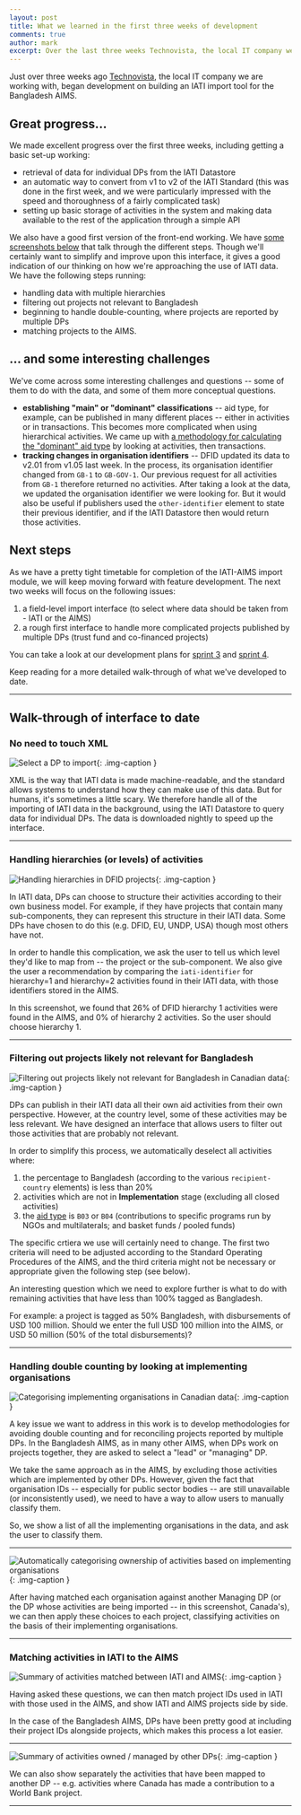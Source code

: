 ```yaml
---
layout: post
title: What we learned in the first three weeks of development
comments: true
author: mark
excerpt: Over the last three weeks Technovista, the local IT company we are working with, have been hard at work. We discuss where we've got to so far and what we've learned.
---
```


Just over three weeks ago [Technovista](http://www.technovista.com.bd/), the local IT company we are working with, began development on building an IATI import tool for the Bangladesh AIMS.

## Great progress...

We made excellent progress over the first three weeks, including getting a basic set-up working:

* retrieval of data for individual DPs from the IATI Datastore 
* an automatic way to convert from v1 to v2 of the IATI Standard (this was done in the first week, and we were particularly impressed with the speed and thoroughness of a fairly complicated task)
* setting up basic storage of activities in the system and making data available to the rest of the application through a simple API

We also have a good first version of the front-end working. We have [some screenshots below](#walk-through-of-interface-to-date) that talk through the different steps. Though we'll certainly want to simplify and improve upon this interface, it gives a good indication of our thinking on how we're approaching the use of IATI data. We have the following steps running:

* handling data with multiple hierarchies
* filtering out projects not relevant to Bangladesh
* beginning to handle double-counting, where projects are reported by multiple DPs
* matching projects to the AIMS.

## ... and some interesting challenges

We've come across some interesting challenges and questions -- some of them to do with the data, and some of them more conceptual questions.

* **establishing "main" or "dominant" classifications** -- aid type, for example, can be published in many different places -- either in activities or in transactions. This becomes more complicated when using hierarchical activities. We came up with [a methodology for calculating the "dominant" aid type](https://github.com/BD-IATI/edi/issues/3) by looking at activities, then transactions.
* **tracking changes in organisation identifiers** -- DFID updated its data to v2.01 from v1.05 last week. In the process, its organisation identifier changed from `GB-1` to `GB-GOV-1`. Our previous request for all activities from `GB-1` therefore returned no activities. After taking a look at the data, we updated the organisation identifier we were looking for. But it would also be useful if publishers used the `other-identifier` element to state their previous identifier, and if the IATI Datastore then would return those activities.

## Next steps

As we have a pretty tight timetable for completion of the IATI-AIMS import module, we will keep moving forward with feature development. The next two weeks will focus on the following issues:

1. a field-level import interface (to select where data should be taken from - IATI or the AIMS)
2. a rough first interface to handle more complicated projects published by multiple DPs (trust fund and co-financed projects)

You can take a look at our development plans for [sprint 3](/development/sprint-3/) and [sprint 4](/development/sprint-4/).

Keep reading for a more detailed walk-through of what we've developed to date.

------

## Walk-through of interface to date

### No need to touch XML

![Select a DP to import](/img/aims-import-1-sm.png "Select a DP to import"){: .img-caption } 

XML is the way that IATI data is made machine-readable, and the standard allows systems to understand how they can make use of this data. But for humans, it's sometimes a little scary. We therefore handle all of the importing of IATI data in the background, using the IATI Datastore to query data for individual DPs. The data is downloaded nightly to speed up the interface.

<hr class="hidden" />

### Handling hierarchies (or levels) of activities

![Handling hierarchies in DFID projects](/img/aims-import-2-sm.png "Handling hierarchies in DFID projects"){: .img-caption } 

In IATI data, DPs can choose to structure their activities according to their own business model. For example, if they have projects that contain many sub-components, they can represent this structure in their IATI data. Some DPs have chosen to do this (e.g. DFID, EU, UNDP, USA) though most others have not.

In order to handle this complication, we ask the user to tell us which level they'd like to map from -- the project or the sub-component. We also give the user a recommendation by comparing the `iati-identifier` for hierarchy=1 and hierarchy=2 activities found in their IATI data, with those identifiers stored in the AIMS.

In this screenshot, we found that 26% of DFID hierarchy 1 activities were found in the AIMS, and 0% of hierarchy 2 activities. So the user should choose hierarchy 1.

<hr class="hidden" />

### Filtering out projects likely not relevant for Bangladesh

![Filtering out projects likely not relevant for Bangladesh in Canadian data](/img/aims-import-3-sm.png "Filtering out projects likely not relevant for Bangladesh in Canadian data"){: .img-caption } 

DPs can publish in their IATI data all their own aid activities from their own perspective. However, at the country level, some of these activities may be less relevant. We have designed an interface that allows users to filter out those activities that are probably not relevant.

In order to simplify this process, we automatically deselect all activities where:

1. the percentage to Bangladesh (according to the various `recipient-country` elements) is less than 20%
2. activities which are not in **Implementation** stage (excluding all closed activities)
3. the [aid type](http://iatistandard.org/201/codelists/AidType/) is `B03` or `B04` (contributions to specific programs run by NGOs and multilaterals; and basket funds / pooled funds)

The specific crtiera we use will certainly need to change. The first two criteria will need to be adjusted according to the Standard Operating Procedures of the AIMS, and the third criteria might not be necessary or appropriate given the following step (see below).

An interesting question which we need to explore further is what to do with remaining activities that have less than 100% tagged as Bangladesh. 

For example: a project is tagged as 50% Bangladesh, with disbursements of USD 100 million. Should we enter the full USD 100 million into the AIMS, or USD 50 million (50% of the total disbursements)?

<hr class="hidden" />

### Handling double counting by looking at implementing organisations

![Categorising implementing organisations in Canadian data](/img/aims-import-4-sm.png "Categorising implementing organisations in Canadian data"){: .img-caption } 

A key issue we want to address in this work is to develop methodologies for avoiding double counting and for reconciling projects reported by multiple DPs. In the Bangladesh AIMS, as in many other AIMS, when DPs work on projects together, they are asked to select a "lead" or "managing" DP.

We take the same approach as in the AIMS, by excluding those activities which are implemented by other DPs. However, given the fact that organisation IDs -- especially for public sector bodies -- are still unavailable (or inconsistently used), we need to have a way to allow users to manually classify them.

So, we show a list of all the implementing organisations in the data, and ask the user to classify them.

<hr class="hidden" />

![Automatically categorising ownership of activities based on implementing organisations](/img/aims-import-4b-sm.png "Automatically categorising ownership of activities based on implementing organisations"){: .img-caption } 

After having matched each organisation against another Managing DP (or the DP whose activities are being imported -- in this screenshot, Canada's), we can then apply these choices to each project, classifying activities on the basis of their implementing organisations.

<hr class="hidden" />

### Matching activities in IATI to the AIMS

![Summary of activities matched between IATI and AIMS](/img/aims-import-5-sm.png "Summary of activities matched between IATI and AIMS"){: .img-caption } 

Having asked these questions, we can then match project IDs used in IATI with those used in the AIMS, and show IATI and AIMS projects side by side.

In the case of the Bangladesh AIMS, DPs have been pretty good at including their project IDs alongside projects, which makes this process a lot easier.

<hr class="hidden" />

![Summary of activities owned / managed by other DPs](/img/aims-import-5b-sm.png "Summary of activities owned / managed by other DPs"){: .img-caption } 

We can also show separately the activities that have been mapped to another DP -- e.g. activities where Canada has made a contribution to a World Bank project.

<hr class="hidden" />

